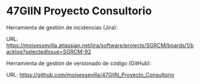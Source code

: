 # 47GIIN Proyecto Consultorio

Herramienta de gestión de incidencias (Jira):

URL: https://moisessevilla.atlassian.net/jira/software/projects/SGRCM/boards/1/backlog?selectedIssue=SGRCM-92

Herramienta de gestión de versionado de código (GitHub):

URL: https://github.com/moisessevilla/47GIIN_Proyecto_Consultorio
